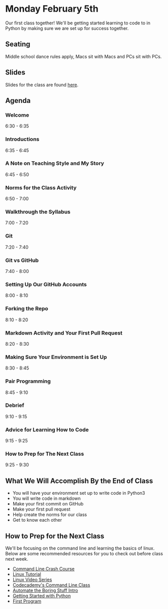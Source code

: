 # Monday February 5th
Our first class together! We'll be getting started learning to code to in Python by making sure we are set up for success together.

## Seating
Middle school dance rules apply, Macs sit with Macs and PCs sit with PCs.

## Slides
Slides for the class are found [here](http://jessicagarson.com/NYU-Intro-to-Python-06-06-2018).

## Agenda
### Welcome
6:30 - 6:35
### Introductions
6:35 - 6:45
### A Note on Teaching Style and My Story
6:45 - 6:50
### Norms for the Class Activity
6:50 - 7:00
### Walkthrough the Syllabus
7:00 - 7:20
### Git
7:20 - 7:40
### Git vs GitHub
7:40 - 8:00
### Setting Up Our GitHub Accounts
8:00 - 8:10
### Forking the Repo
8:10 - 8:20
### Markdown Activity and Your First Pull Request
8:20 - 8:30
### Making Sure Your Environment is Set Up
8:30 - 8:45
### Pair Programming
8:45 - 9:10
### Debrief
9:10 - 9:15  
### Advice for Learning How to Code
9:15 - 9:25
### How to Prep for The Next Class
9:25 - 9:30

## What We Will Accomplish By the End of Class
- You will have your environment set up to write code in Python3
- You will write code in markdown
- Make your first commit on GitHub
- Make your first pull request
- Help create the norms for our class
- Get to know each other

## How to Prep for the Next Class
We'll be focusing on the command line and learning the basics of linux. Below are some recommended resources for you to check out before class next week.
- [Command Line Crash Course](https://learnpythonthehardway.org/book/appendixa.html)
- [Linux Tutorial](https://ryanstutorials.net/linuxtutorial/)
- [Linux Video Series](https://www.youtube.com/watch?v=sYwr0HMudRg&list=PLlpCYzlw8-CagGcorCV2DCdnkS9IAU9Ab)
- [Codecademy's Command Line Class](https://www.codecademy.com/learn/learn-the-command-line)
- [Automate the Boring Stuff Intro](https://automatetheboringstuff.com/chapter0/)
- [Getting Started with Python](http://thepythonguru.com/getting-started-with-python/)
- [First Program](https://learnpythonthehardway.org/python3/ex1.html)

